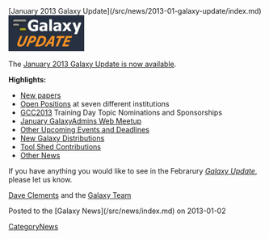 <div class='newsItemHeader'>[January 2013 Galaxy Update](/src/news/2013-01-galaxy-update/index.md)</div>

<div class='right'><a href='/src/galaxy-updates/2013-01/index.md'><img src="/src/images/logos/GalaxyUpdate200.png" alt="January 2013 Galaxy Update" width=150 /></a></div>

The [January 2013 Galaxy Update is now available](/src/galaxy-updates/2013-01/index.md). 

**Highlights:**

* [New papers](/src/galaxy-updates/2013-01/index.md#new-papers)
* [Open Positions](/src/galaxy-updates/2013-01/index.md#whos-hiring) at seven different institutions
* [GCC2013](/src/galaxy-updates/2013-01/index.md#gcc2013) Training Day Topic Nominations and Sponsorships
* [January GalaxyAdmins Web Meetup](/src/galaxy-updates/2013-01/index.md#january-galaxyadmins-web-meetup)
* [Other Upcoming Events and Deadlines](/src/galaxy-updates/2013-01/index.md#other-upcoming-events-and-deadlines)
* [New Galaxy Distributions](/src/galaxy-updates/2013-01/index.md#new-galaxy-distributions)
* [Tool Shed Contributions](/src/galaxy-updates/2013-01/index.md#toolshed-contributions)
* [Other News](/src/galaxy-updates/2013-01/index.md#other-news)

If you have anything you would like to see in the Febrarury *[Galaxy Update](/src/galaxy-updates/index.md)*, please let us know.

[Dave Clements](/src/dave-clements/index.md) and the [Galaxy Team](/src/galaxy-team/index.md)

<div class='newsItemFooter'>Posted to the [Galaxy News](/src/news/index.md) on 2013-01-02</div>

[CategoryNews](/src/category-news/index.md)
